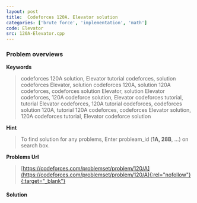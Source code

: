 ```yaml
---
layout: post
title:  Codeforces 120A. Elevator solution
categories: ['brute force', 'implementation', 'math']
code: Elevator
src: 120A-Elevator.cpp
---
```

### **Problem overviews**

**Keywords**
> codeforces 120A solution, Elevator tutorial codeforces, solution codeforces Elevator, solution codeforces 120A, solution 120A codeforces, codeforces solution Elevator, solution Elevator codeforces, 120A codeforce solution, Elevator codeforces tutorial, tutorial Elevator codeforces, 120A tutorial codeforces, codeforces solution 120A, tutorial 120A codeforces, codeforces Elevator solution, 120A codeforces tutorial, Elevator codeforce solution

**Hint**
> To find solution for any problems, Enter probleam_id (**1A, 28B**, ...) on search box. 

**Problems Url**
> [https://codeforces.com/problemset/problem/120/A](https://codeforces.com/problemset/problem/120/A){:rel="nofollow"}{:target="_blank"}

#### **Solution**



